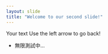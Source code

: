 ```yaml
---
layout: slide
title: "Welcome to our second slide!"
---
```


Your text
Use the left arrow to go back!

- 無限測試中...
